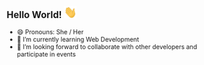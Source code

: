 ## Hello World! <img src="https://raw.githubusercontent.com/madhusmita1307/madhusmita1307/master/wave.gif" width="29px">

<!--
**madhusmita1307/madhusmita1307** is a ✨ _special_ ✨ repository because its `README.md` (this file) appears on your GitHub profile.
 -->

- 😄 Pronouns: She / Her
- 🌱 I’m currently learning Web Development
- 👯 I’m looking forward to collaborate with other developers and participate in events

<!--
#### ✨ A Bit  More about me:
- 🔭 I’m currently working on ... 
- 🤔 I’m looking for help with ... 
- 💬 Ask me about ...
- 📫 How to reach me: ...
- ⚡ Fun fact: I love to ...

-->
